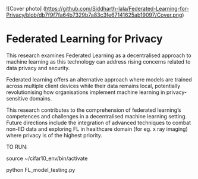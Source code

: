 ![Cover photo] (https://github.com/Siddharth-lala/Federated-Learning-for-Privacy/blob/db7f9f7fa64b7329b7a83c3fe67141625ab19097/Cover.png)

# Federated Learning for Privacy
This research examines Federated Learning as a decentralised approach to machine learning as this technology can address rising concerns related to data privacy and security.

Federated learning offers an alternative approach where models are trained across multiple client devices while their data remains local, potentially revolutionising how organisations implement machine learning in privacy-sensitive domains.

This research contributes to the comprehension of federated learning’s competences and challenges in a decentralised machine learning setting. Future directions include the integration of advanced techniques to combat non-IID data and exploring FL in
healthcare domain (for eg. x ray imaging) where privacy is of the highest priority.

TO RUN: 

source ~/cifar10_env/bin/activate

python FL_model_testing.py
